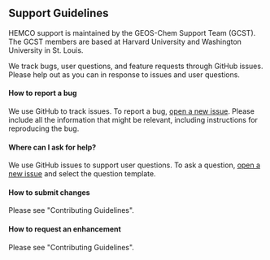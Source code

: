 ## Support Guidelines

HEMCO support is maintained by the GEOS-Chem Support Team (GCST).
The GCST members are based at Harvard University and Washington
University in St. Louis.

We track bugs, user questions, and feature requests through GitHub
issues. Please help out as you can in response to issues and user
questions.


#### How to report a bug
We use GitHub to track issues. To report a bug, [open a new
issue](https://github.com/geoschem/HEMCO/issues/new/choose). Please
include all the information that might be relevant, including
instructions for reproducing the bug.

#### Where can I ask for help?
We use GitHub issues to support user questions. To ask a question,
[open a new
issue](https://github.com/geoschem/HEMCO/issues/new/choose) and select
the question template.

#### How to submit changes
Please see "Contributing Guidelines".

#### How to request an enhancement
Please see "Contributing Guidelines".
